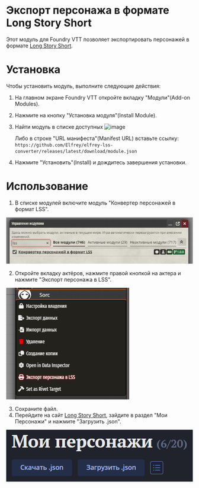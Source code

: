 # Экспорт персонажа в формате Long Story Short
Этот модуль для Foundry VTT позволяет экспортировать персонажей в формате [Long Story Short](https://longstoryshort.app/characters/list/).

# Установка
Чтобы установить модуль, выполните следующие действия:

1. На главном экране Foundry VTT откройте вкладку "Модули"(Add-on Modules).
2. Нажмите на кнопку "Установка модуля"(Install Module).
3. Найти модуль в списке доступных ![image](https://github.com/Elfrey/elfrey-lss-converter/assets/519766/6033f161-6dff-4c6b-9988-d433a9823213)
   
   Либо в строке "URL манифеста"(Manifest URL) вставьте ссылку: `https://github.com/Elfrey/elfrey-lss-converter/releases/latest/download/module.json`
5. Нажмите "Установить"(Install) и дождитесь завершения установки.
 
# Использование
1. В списке модулей включите модуль "Конвертер персонажей в формат LSS".

![img_1.png](img_1.png)

2. Откройте вкладку актёров, нажмите правой кнопкой на актера и нажмите "Экспорт персонажа в LSS".

![img.png](img.png)

3. Сохраните файл.
4. Перейдите на сайт [Long Story Short](https://longstoryshort.app/characters/list/), зайдите в раздел "Мои Персонажи" и нажмите "Загрузить .json".
 
![img_2.png](img_2.png)
